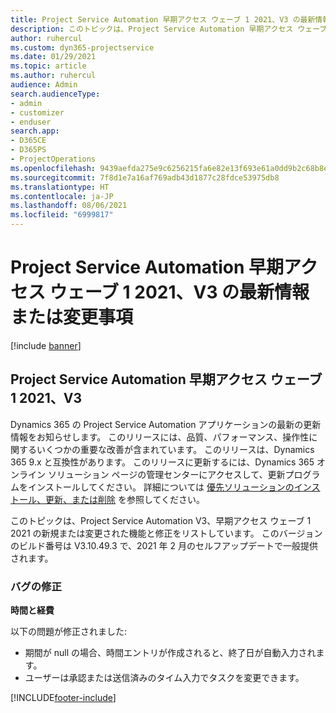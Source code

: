 ```yaml
---
title: Project Service Automation 早期アクセス ウェーブ 1 2021、V3 の最新情報または変更事項
description: このトピックは、Project Service Automation 早期アクセス ウェーブ 1 2021、V3 で利用可能な機能と修正をリストしています。
author: ruhercul
ms.custom: dyn365-projectservice
ms.date: 01/29/2021
ms.topic: article
ms.author: ruhercul
audience: Admin
search.audienceType:
- admin
- customizer
- enduser
search.app:
- D365CE
- D365PS
- ProjectOperations
ms.openlocfilehash: 9439aefda275e9c6256215fa6e82e13f693e61a0dd9b2c68b8e5273eeac4d64b
ms.sourcegitcommit: 7f8d1e7a16af769adb43d1877c28fdce53975db8
ms.translationtype: HT
ms.contentlocale: ja-JP
ms.lasthandoff: 08/06/2021
ms.locfileid: "6999817"
---
```

# <a name="whats-new-or-changed-in-project-service-automation-early-access-wave-1-2021-v3"></a>Project Service Automation 早期アクセス ウェーブ 1 2021、V3 の最新情報または変更事項

[!include [banner](../includes/psa-now-project-operations.md)]

## <a name="project-service-automation-early-access-wave-1-2021-v3"></a>Project Service Automation 早期アクセス ウェーブ 1 2021、V3

Dynamics 365 の Project Service Automation アプリケーションの最新の更新情報をお知らせします。 このリリースには、品質、パフォーマンス、操作性に関するいくつかの重要な改善が含まれています。 このリリースは、Dynamics 365 9.x と互換性があります。 このリリースに更新するには、Dynamics 365 オンライン ソリューション ページの管理センターにアクセスして、更新プログラムをインストールしてください。 詳細については [優先ソリューションのインストール、更新、または削除](/power-platform/admin/install-remove-preferred-solution) を参照してください。

このトピックは、Project Service Automation V3、早期アクセス ウェーブ 1 2021 の新規または変更された機能と修正をリストしています。 このバージョンのビルド番号は V3.10.49.3 で、2021 年 2 月のセルフアップデートで一般提供されます。


### <a name="bug-fixes"></a>バグの修正

**時間と経費**

以下の問題が修正されました:

- 期間が null の場合、時間エントリが作成されると、終了日が自動入力されます。
- ユーザーは承認または送信済みのタイム入力でタスクを変更できます。


[!INCLUDE[footer-include](../includes/footer-banner.md)]